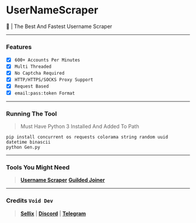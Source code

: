 # UserNameScraper
🤖 | The Best And Fastest Username Scraper

---------------------------------------

### Features

* [x] `600+ Accounts Per Minutes`
* [x] `Multi Threaded`
* [x] `No Captcha Required`
* [x] `HTTP/HTTPS/SOCKS Proxy Support`
* [x] `Request Based`
* [x] `email:pass:token Format`

--------------------------------------- 

### Running The Tool 

> Must Have Python 3 Installed And Added To Path

```shell script
pip install concurrent os requests colorama string random uuid datetime binascii
python Gen.py
```

--------------------------------------- 

### Tools You Might Need

>  **[Username Scraper](https://github.com/Tokens404/UserNameScraper)**
>  **[Guilded Joiner](https://github.com/Tokens404/Guilded-Joiner)**

--------------------------------------- 

### Credits `Void Dev`

>  **[Sellix](https://voidtools.sellix.io)** | **[Discord](https://discord.gg/voidtools)** | **[Telegram](https://t.me/voiddev1337)**
